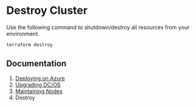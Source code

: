 # Destroy Cluster

Use the following command to shutdown/destroy all resources from your environment.

```bash
terraform destroy
```

## Documentation

1. [Deploying on Azure](./install/README.md)
2. [Upgrading DC/OS](./upgrade/README.md)
3. [Maintaining Nodes](./maintain/README.md)
4. Destroy
